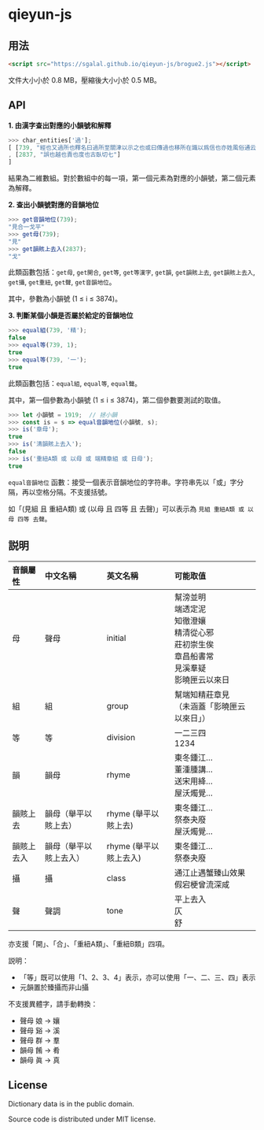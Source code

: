 # qieyun-js

## 用法

```html
<script src="https://sgalal.github.io/qieyun-js/brogue2.js"></script>
```

文件大小小於 0.8 MB，壓縮後大小小於 0.5 MB。

## API

**1. 由漢字查出對應的小韻號和解釋**

```javascript
>>> char_entities['過'];
[ [739, "經也又過所也釋名曰過所至關津以示之也或曰傳過也移所在識以爲信也亦姓風俗通云過國夏諸侯後因爲氏漢有兖州刺史過栩"]
, [2837, "誤也越也責也度也古臥切七"]
]
```

結果為二維數組。對於數組中的每一項，第一個元素為對應的小韻號，第二個元素為解釋。

**2. 查出小韻號對應的音韻地位**

```javascript
>>> get音韻地位(739);
"見合一戈平"
>>> get母(739);
"見"
>>> get韻賅上去入(2837);
"戈"
```

此類函數包括：`get母`, `get開合`, `get等`, `get等漢字`, `get韻`, `get韻賅上去`, `get韻賅上去入`, `get攝`, `get重紐`, `get聲`, `get音韻地位`。

其中，參數為小韻號 (1 ≤ i ≤ 3874)。

**3. 判斷某個小韻是否屬於給定的音韻地位**

```javascript
>>> equal組(739, '精');
false
>>> equal等(739, 1);
true
>>> equal等(739, '一');
true
```

此類函數包括：`equal組`, `equal等`, `equal聲`。

其中，第一個參數為小韻號 (1 ≤ i ≤ 3874)，第二個參數要測試的取值。

```javascript
>>> let 小韻號 = 1919;  // 拯小韻
>>> const is = s => equal音韻地位(小韻號, s);
>>> is('章母');
true
>>> is('清韻賅上去入');
false
>>> is('重紐A類 或 以母 或 端精章組 或 日母');
true
```

`equal音韻地位` 函數：接受一個表示音韻地位的字符串。字符串先以「或」字分隔，再以空格分隔。不支援括號。

如「(見組 且 重紐A類) 或 (以母 且 四等 且 去聲)」可以表示為 `見組 重紐A類 或 以母 四等 去聲`。

## 説明

| 音韻屬性 | 中文名稱 | 英文名稱 | 可能取值 |
| :- | :- | :- | :- |
| 母 | 聲母 | initial | 幫滂並明<br/>端透定泥<br/>知徹澄孃<br/>精清從心邪<br/>莊初崇生俟<br/>章昌船書常<br/>見溪羣疑<br/>影曉匣云以來日 |
| 組 | 組 | group | 幫端知精莊章見<br/>（未涵蓋「影曉匣云以來日」） |
| 等 | 等 | division | 一二三四<br/>1234 |
| 韻 | 韻母 | rhyme | 東冬鍾江…<br/>董湩腫講…<br/>送宋用絳…<br/>屋沃燭覺… |
| 韻賅上去 | 韻母（舉平以賅上去） | rhyme (舉平以賅上去) | 東冬鍾江…<br/>祭泰夬廢<br/>屋沃燭覺… |
| 韻賅上去入 | 韻母（舉平以賅上去入） | rhyme (舉平以賅上去入) | 東冬鍾江…<br/>祭泰夬廢 |
| 攝 | 攝 | class | 通江止遇蟹臻山效果假宕梗曾流深咸 |
| 聲 | 聲調 | tone | 平上去入<br/>仄<br/>舒 |

亦支援「開」、「合」、「重紐A類」、「重紐B類」四項。

説明：

* 「等」既可以使用「1、2、3、4」表示，亦可以使用「一、二、三、四」表示
* 元韻置於臻攝而非山攝

不支援異體字，請手動轉換：

* 聲母 娘 -> 孃
* 聲母 谿 -> 溪
* 聲母 群 -> 羣
* 韻母 餚 -> 肴
* 韻母 眞 -> 真

## License

Dictionary data is in the public domain.

Source code is distributed under MIT license.
